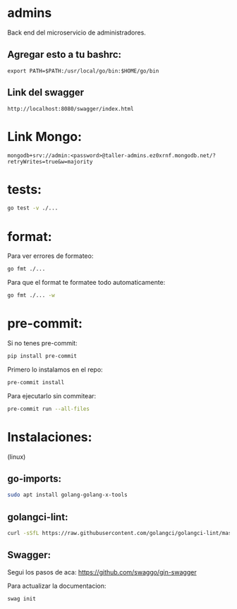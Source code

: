 # admins
Back end del microservicio de administradores.
## Agregar esto a tu bashrc:
`export PATH=$PATH:/usr/local/go/bin:$HOME/go/bin`


## Link del swagger
`http://localhost:8080/swagger/index.html`

# Link Mongo:
`mongodb+srv://admin:<password>@taller-admins.ez0xrnf.mongodb.net/?retryWrites=true&w=majority`

# tests:
```bash
go test -v ./...
```

# format:
Para ver errores de formateo:
```bash
go fmt ./...
```

Para que el format te formatee todo automaticamente:
```bash
go fmt ./... -w
```

# pre-commit:
Si no tenes pre-commit:
```bash
pip install pre-commit
```

Primero lo instalamos en el repo:
```bash
pre-commit install
```
Para ejecutarlo sin commitear:
```bash
pre-commit run --all-files
```

# Instalaciones:
(linux)
## go-imports:
```bash
sudo apt install golang-golang-x-tools 
```
## golangci-lint:
```bash
curl -sSfL https://raw.githubusercontent.com/golangci/golangci-lint/master/install.sh | sh -s -- -b $(go env GOPATH)/bin v1.55.2
```

## Swagger:
Segui los pasos de aca:
https://github.com/swaggo/gin-swagger

Para actualizar la documentacion:
```bash
swag init
```